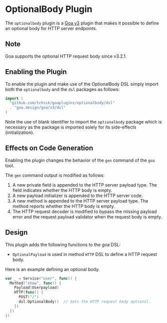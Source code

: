 # OptionalBody Plugin

The `optionalbody` plugin is a [Goa v3](https://github.com/goadesign/goa/tree/v3) plugin
that makes it possible to define an optional body for HTTP server endpoints.

## Note

Goa supports the optional HTTP request body since v3.2.1.

## Enabling the Plugin

To enable the plugin and make use of the OptionalBody DSL simply import both the `optionalbody` and
the `dsl` packages as follows:

```go
import (
  "github.com/tchssk/goaplugins/optionalbody/dsl"
  . "goa.design/goa/v3/dsl"
)
```
Note the use of blank identifier to import the `optionalbody` package which is necessary
as the package is imported solely for its side-effects (initialization).

## Effects on Code Generation

Enabling the plugin changes the behavior of the `gen` command of the `goa` tool.

The `gen` command output is modified as follows:

1. A new private field is appended to the HTTP server payload type. The field  indicates
   whether the HTTP body is empty.
2. A new payload initializer is appended to the HTTP server code.
3. A new method is appended to the HTTP server payload type. The method reports
   whether the HTTP body is empty.
4. The HTTP request decoder is modified to bypass the missing payload error and the
   request payload validator when the request body is empty.

## Design

This plugin adds the following functions to the goa DSL:

* `OptionalPayload` is used in method `HTTP` DSL to define a HTTP request body.

Here is an example defining an optional body.

```go
var _ = Service("user", func() {
  Method("show", func() {
    Payload(Userpayload)
    HTTP(func() {
      POST("/")
      dsl.OptionalBody()  // Sets the HTTP request body optional.
    })
  })
})
```
